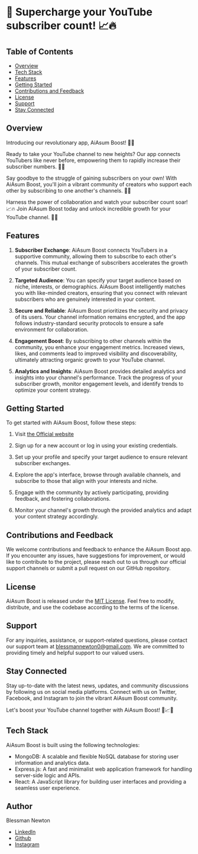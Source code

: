 # 🚀 Supercharge your YouTube subscriber count! 📈🔥

## Table of Contents
- [Overview](#overview)
- [Tech Stack](#tech-stack)
- [Features](#features)
- [Getting Started](#getting-started)
- [Contributions and Feedback](#contributions-and-feedback)
- [License](#license)
- [Support](#support)
- [Stay Connected](#stay-connected)


## Overview
Introducing our revolutionary app, AiAsum Boost! 📲✨

Ready to take your YouTube channel to new heights? Our app connects YouTubers like never before, empowering them to rapidly increase their subscriber numbers. 🚀🔝

Say goodbye to the struggle of gaining subscribers on your own! With AiAsum Boost, you'll join a vibrant community of creators who support each other by subscribing to one another's channels. 🤝💪

Harness the power of collaboration and watch your subscriber count soar! 📈🔥 Join AiAsum Boost today and unlock incredible growth for your YouTube channel. 🌟💯

## Features
1. **Subscriber Exchange**: AiAsum Boost connects YouTubers in a supportive community, allowing them to subscribe to each other's channels. This mutual exchange of subscribers accelerates the growth of your subscriber count.

2. **Targeted Audience**: You can specify your target audience based on niche, interests, or demographics. AiAsum Boost intelligently matches you with like-minded creators, ensuring that you connect with relevant subscribers who are genuinely interested in your content.

3. **Secure and Reliable**: AiAsum Boost prioritizes the security and privacy of its users. Your channel information remains encrypted, and the app follows industry-standard security protocols to ensure a safe environment for collaboration.

4. **Engagement Boost**: By subscribing to other channels within the community, you enhance your engagement metrics. Increased views, likes, and comments lead to improved visibility and discoverability, ultimately attracting organic growth to your YouTube channel.

5. **Analytics and Insights**: AiAsum Boost provides detailed analytics and insights into your channel's performance. Track the progress of your subscriber growth, monitor engagement levels, and identify trends to optimize your content strategy.

## Getting Started
To get started with AiAsum Boost, follow these steps:

1. Visit [the Official website](https://aiasumlinkx.onrender.com)

2. Sign up for a new account or log in using your existing credentials.

3. Set up your profile and specify your target audience to ensure relevant subscriber exchanges.

4. Explore the app's interface, browse through available channels, and subscribe to those that align with your interests and niche.

5. Engage with the community by actively participating, providing feedback, and fostering collaborations.

6. Monitor your channel's growth through the provided analytics and adapt your content strategy accordingly.

## Contributions and Feedback
We welcome contributions and feedback to enhance the AiAsum Boost app. If you encounter any issues, have suggestions for improvement, or would like to contribute to the project, please reach out to us through our official support channels or submit a pull request on our GitHub repository.

## License
AiAsum Boost is released under the [MIT License](https://opensource.org/licenses/MIT). Feel free to modify, distribute, and use the codebase according to the terms of the license.

## Support
For any inquiries, assistance, or support-related questions, please contact our support team at blessmannewton0@gmail.com. We are committed to providing timely and helpful support to our valued users.

## Stay Connected
Stay up-to-date with the latest news, updates, and community discussions by following us on social media platforms. Connect with us on Twitter, Facebook, and Instagram to join the vibrant AiAsum Boost community.

Let's boost your YouTube channel together with AiAsum Boost! 🚀📈🔝

## Tech Stack
AiAsum Boost is built using the following technologies:

- MongoDB: A scalable and flexible NoSQL database for storing user information and analytics data.
- Express.js: A fast and minimalist web application framework for handling server-side logic and APIs.
- React: A JavaScript library for building user interfaces and providing a seamless user experience.

## Author
Blessman Newton
- [LinkedIn]()
- [Github]()
- [Instagram]()

